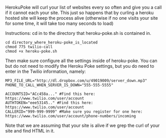 HerokuPoke will curl your list of websites every so often and give you a call if it cannot each your site. This just so happens that by curling a heroku hosted site will keep the process alive (otherwise if no one visits your site for some time, it will take too many seconds to load)

Instructions:
  cd in to the directory that heroku-poke.sh is contained in.
    
    cd directory_where_heroku-poke_is_located
    chmod 775 twilio-call
    chmod +x heroku-poke.sh

  Then make sure configure all the settings inside of heroku-poke.
  You can but do not need to modify the Heroku Poke settings, but you do need to enter in the Twilio information, namely:
  
    MP3_FILE_URL="http://dl.dropbox.com/u/49019009/server_down.mp3"
    PHONE_TO_CALL_WHEN_SERVER_IS_DOWN="555-555-5555"

    ACCOUNTSID="ACc458a..." #Find this here: https://www.twilio.com/user/account
    AUTHTOKEN="eee53145.." #Find this here: https://www.twilio.com/user/account
    CALLERID="999-999-9999" #Make sure you register for one here: https://www.twilio.com/user/account/phone-numbers/incoming
  
Note that we are assuming that your site is alive if we grep the curl of your site and find HTML in it.
